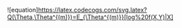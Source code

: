![equation]https://latex.codecogs.com/svg.latex?Q(\Theta,\Theta^{(m)})=E_{\Theta^{(m)}}[log%20f(X,Y)|X]
